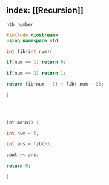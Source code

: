 ## index: [[Recursion]]

`nth number`
```c++
#include <iostream>
using namespace std;

int fib(int num){

if(num == 1) return 0;

if(num == 2) return 1;

return fib(num - 1) + fib( num - 2);

}

  
  

int main() {

int num = 5;

int ans = fib(5);

cout << ans;

return 0;

}
```